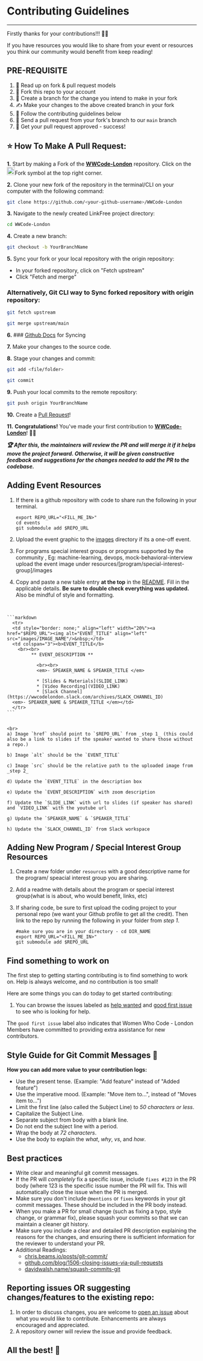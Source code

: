 # Contributing Guidelines
---


Firstly thanks for your contributions!!! :sparkling_heart::sparkling_heart:   

If you have resources you would like to share from your event or resources you think our community would benefit from keep reading!

## PRE-REQUISITE

1. 📖 Read up on fork & pull request models
2. 🍴 Fork this repo to your account
3. 🌱 Create a branch for the change you intend to make in your fork
4. ✍️ Make your changes to the above created branch in your fork
5. 🔨 Follow the contributing guidelines below
6. 🔧 Send a pull request from your fork's branch to our `main` branch
7. 🎉 Get your pull request approved - success!

## ⭐ How To Make A Pull Request:

**1.** Start by making a Fork of the [**WWCode-London**](https://github.com/WomenWhoCode/WWCode-London) repository. Click on the <a href="https://github.com/WomenWhoCode/WWCode-London/fork"><img src="https://i.imgur.com/G4z1kEe.png" height="21" width="21"></a>Fork symbol at the top right corner.

**2.** Clone your new fork of the repository in the terminal/CLI on your computer with the following command:

```bash
git clone https://github.com/<your-github-username>/WWCode-London
```

**3.** Navigate to the newly created LinkFree project directory:

```bash
cd WWCode-London
```



**4.** Create a new branch:

```bash
git checkout -b YourBranchName
```

**5.** Sync your fork or your local repository with the origin repository:

- In your forked repository, click on "Fetch upstream"
- Click "Fetch and merge"

### Alternatively, Git CLI way to Sync forked repository with origin repository:

```bash
git fetch upstream
```

```bash
git merge upstream/main
```

**6.**  ### [Github Docs](https://docs.github.com/en/github/collaborating-with-pull-requests/addressing-merge-conflicts/resolving-a-merge-conflict-on-github) for Syncing

**7.** Make your changes to the source code.

**8.** Stage your changes and commit:
```bash
git add <file/folder>
```

```bash
git commit 
```

**9.** Push your local commits to the remote repository:

```bash
git push origin YourBranchName
```

**10.** Create a [Pull Request](https://help.github.com/en/github/collaborating-with-issues-and-pull-requests/creating-a-pull-request)!

**11.** **Congratulations!** You've made your first contribution to [**WWCode-London**](https://github.com/WomenWhoCode/WWCode-London/blob/main/CONTRIBUTING.md)! 🙌🏼

**_:trophy: After this, the maintainers will review the PR and will merge it if it helps move the project forward. Otherwise, it will be given constructive feedback and suggestions for the changes needed to add the PR to the codebase._**


## Adding Event Resources

1. If there is a github repository with code to share run the following in your terminal.

    ```shell
    export REPO_URL="<FILL_ME_IN>"
    cd events
    git submodule add $REPO_URL
    ```
2. Upload the event graphic to the [images](docs/images) directory if its a one-off event.
3. For programs special interest groups or programs supported by the community , Eg: machine-learning, devops, mock-behavioral-interview upload the event image under resources/[program/special-interest-group]/images

4. Copy and paste a new table entry **at the top** in the [README](README.md#event-resources). Fill in the applicable details. **Be sure to double check everything was updated.** Also be mindful of style and formatting.
<br>


    ```markdown
      <tr>
      <td style="border: none;" align="left" width="20%"><a href="$REPO_URL"><img alt="EVENT_TITLE" align="left" src="images/IMAGE_NAME"/>&nbsp;</td>
      <td colspan="3"><b>EVENT_TITLE</b>
        <br><br>
             ** EVENT_DESCRIPTION **

               <br><br>
               <em>- SPEAKER_NAME & SPEAKER_TITLE </em>

               * [Slides & Materials](SLIDE_LINK)
               * [Video Recording](VIDEO_LINK)    
               * [Slack Channel](https://wwcodelondon.slack.com/archives/SLACK_CHANNEL_ID)
      <em>- SPEAKER_NAME & SPEAKER_TITLE </em></td>
      </tr>
    ```


    <br>
    a) Image `href` should point to `$REPO_URL` from _step 1_ (this could also be a link to slides if the speaker wanted to share those without a repo.)   

    b) Image `alt` should be the `EVENT_TITLE`  

    c) Image `src` should be the relative path to the uploaded image from _step 2_   

    d) Update the `EVENT_TITLE` in the description box    

    e) Update the `EVENT_DESCRIPTION` with zoom description  

    f) Update the `SLIDE_LINK` with url to slides (if speaker has shared) and `VIDEO_LINK` with the youtube url  

    g) Update the `SPEAKER_NAME` & `SPEAKER_TITLE`  

    h) Update the `SLACK_CHANNEL_ID` from Slack workspace


## Adding New Program / Special Interest Group Resources

1. Create a new folder under `resources` with a good descriptive name for the program/ speacial interest group you are sharing.

2. Add a readme with details about the program or special interest group(what is is about, who would benefit, links, etc)

3. If sharing code, be sure to first upload the coding project to your personal repo (we want your Github profile to get all the credit). Then link to the repo by running the following in your folder from _step 1_.

    ```shell
    #make sure you are in your directory - cd DIR_NAME
    export REPO_URL="<FILL_ME_IN>"
    git submodule add $REPO_URL
    ```

## Find something to work on

The first step to getting starting contributing is to find something
to work on. Help is always welcome, and no contribution is too small!

Here are some things you can do today to get started contributing:

1. You can browse the issues labeled as [help wanted](https://github.com/WomenWhoCode/WWCode-London/issues?q=is%3Aissue+is%3Aopen+label%3A%22help+wanted%22) and [good first issue](https://github.com/WomenWhoCode/WWCode-London/issues?q=is%3Aissue+is%3Aopen+label%3A%22good+first+issue%22) to see who is looking for help.

The `good first issue` label also indicates that Women Who Code - London Members have committed to providing extra assistance for new
contributors.

## Style Guide for Git Commit Messages :memo:

**How you can add more value to your contribution logs:**

- Use the present tense. (Example: "Add feature" instead of "Added feature")
- Use the imperative mood. (Example: "Move item to...", instead of "Moves item to...")
- Limit the first line (also called the Subject Line) to _50 characters or less_.
- Capitalize the Subject Line.
- Separate subject from body with a blank line.
- Do not end the subject line with a period.
- Wrap the body at _72 characters_.
- Use the body to explain the _what_, _why_, _vs_, and _how_.

## Best practices

- Write clear and meaningful git commit messages.
- If the PR will *completely* fix a specific issue, include `fixes #123` in the PR body (where 123 is the specific issue number the PR will fix. This will automatically close the issue when the PR is merged.
- Make sure you don't include `@mentions` or `fixes` keywords in your git commit messages. These should be included in the PR body instead.
- When you make a PR for small change (such as fixing a typo, style change, or grammar fix), please squash your commits so that we can maintain a cleaner git history.
- Make sure you include a clear and detailed PR description explaining the reasons for the changes, and ensuring there is sufficient information for the reviewer to understand your PR.
- Additional Readings:
    - [chris.beams.io/posts/git-commit/](https://chris.beams.io/posts/git-commit/)
    - [github.com/blog/1506-closing-issues-via-pull-requests ](https://github.com/blog/1506-closing-issues-via-pull-requests)
    - [davidwalsh.name/squash-commits-git ](https://davidwalsh.name/squash-commits-git)


## Reporting issues OR suggesting changes/features to the existing repo:

1. In order to discuss changes, you are welcome to [open an issue](https://github.com/WomenWhoCode/WWCode-London/issues) about what you would like to contribute. Enhancements are always encouraged and appreciated.
2. A repository owner will review the issue and provide feedback.
## All the best! 🥇
